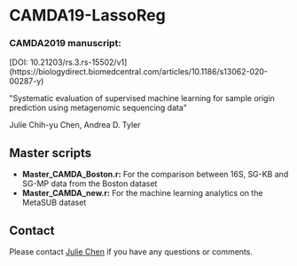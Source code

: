 # CAMDA19-LassoReg

### CAMDA2019 manuscript: 
<p> [DOI: 10.21203/rs.3.rs-15502/v1](https://biologydirect.biomedcentral.com/articles/10.1186/s13062-020-00287-y) </p>
<p> "Systematic evaluation of supervised machine learning for sample origin prediction using metagenomic sequencing data" </p>
<p> Julie Chih-yu Chen, Andrea D. Tyler </p>


## Master scripts
* <b>Master_CAMDA_Boston.r:</b> For the comparison between 16S, SG-KB and SG-MP data from the Boston dataset
* <b>Master_CAMDA_new.r:</b> For the machine learning analytics on the MetaSUB dataset


## Contact ##

Please contact [Julie Chen](chih-yu.chen@canada.ca) if you have any questions or comments.
